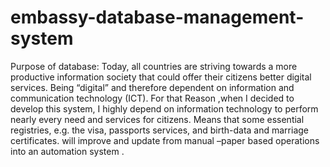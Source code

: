 # embassy-database-management-system

Purpose of database: 
Today, all countries are striving towards a more productive information society that could offer their citizens better digital services. Being “digital” 
and therefore dependent on information and communication technology (ICT). For that Reason ,when I decided to develop this system, I highly depend on 
information technology to perform nearly every need and services for citizens. Means that some essential registries, e.g. the visa, passports services,
and birth-data and marriage certificates. will improve and  update  from manual –paper based operations into an automation system . 
